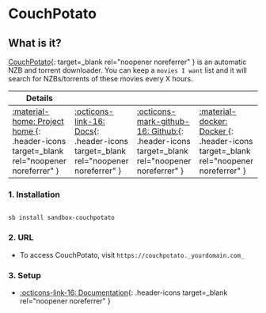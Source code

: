 # CouchPotato

## What is it?

[CouchPotato](https://couchpota.to/){: target=_blank rel="noopener noreferrer" } is an automatic NZB and torrent downloader. You can keep a `movies I want` list and it will search for NZBs/torrents of these movies every X hours.

| Details     |             |             |             |
|-------------|-------------|-------------|-------------|
| [:material-home: Project home ](https://couchpota.to/){: .header-icons target=_blank rel="noopener noreferrer" } | [:octicons-link-16: Docs](https://couchpota.to/){: .header-icons target=_blank rel="noopener noreferrer" } | [:octicons-mark-github-16: Github:](https://github.com/CouchPotato/CouchPotatoServer/){: .header-icons target=_blank rel="noopener noreferrer" } | [:material-docker: Docker ](https://registry.hub.docker.com/r/linuxserver/couchpotato){: .header-icons target=_blank rel="noopener noreferrer" }|

### 1. Installation

``` shell

sb install sandbox-couchpotato

```

### 2. URL

- To access CouchPotato, visit `https://couchpotato._yourdomain.com_`

### 3. Setup

- [:octicons-link-16: Documentation](https://couchpota.to/){: .header-icons target=_blank rel="noopener noreferrer" }
